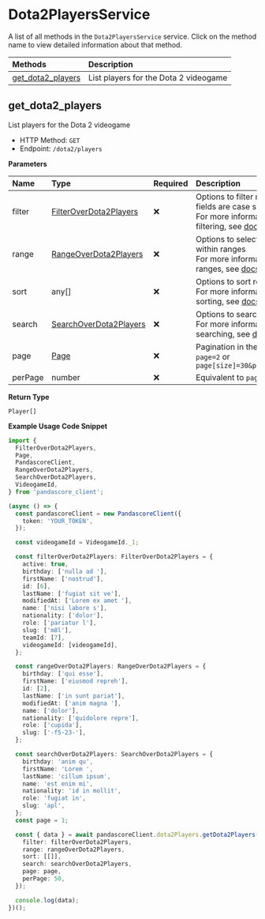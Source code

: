 # Dota2PlayersService

A list of all methods in the `Dota2PlayersService` service. Click on the method name to view detailed information about that method.

| Methods                                 | Description                           |
| :-------------------------------------- | :------------------------------------ |
| [get_dota2_players](#get_dota2_players) | List players for the Dota 2 videogame |

## get_dota2_players

List players for the Dota 2 videogame

- HTTP Method: `GET`
- Endpoint: `/dota2/players`

**Parameters**

| Name    | Type                                                          | Required | Description                                                                                                                                         |
| :------ | :------------------------------------------------------------ | :------- | :-------------------------------------------------------------------------------------------------------------------------------------------------- |
| filter  | [FilterOverDota2Players](../models/FilterOverDota2Players.md) | ❌       | Options to filter results. String fields are case sensitive <br/>For more information on filtering, see [docs](/docs/filtering-and-sorting#filter). |
| range   | [RangeOverDota2Players](../models/RangeOverDota2Players.md)   | ❌       | Options to select results within ranges <br/>For more information on ranges, see [docs](/docs/filtering-and-sorting#range).                         |
| sort    | any[]                                                         | ❌       | Options to sort results <br/>For more information on sorting, see [docs](/docs/filtering-and-sorting#sort).                                         |
| search  | [SearchOverDota2Players](../models/SearchOverDota2Players.md) | ❌       | Options to search results <br/>For more information on searching, see [docs](/docs/filtering-and-sorting#search).                                   |
| page    | [Page](../models/Page.md)                                     | ❌       | Pagination in the form of `page=2` or `page[size]=30&page[number]=2`                                                                                |
| perPage | number                                                        | ❌       | Equivalent to `page[size]`                                                                                                                          |

**Return Type**

`Player[]`

**Example Usage Code Snippet**

```typescript
import {
  FilterOverDota2Players,
  Page,
  PandascoreClient,
  RangeOverDota2Players,
  SearchOverDota2Players,
  VideogameId,
} from 'pandascore_client';

(async () => {
  const pandascoreClient = new PandascoreClient({
    token: 'YOUR_TOKEN',
  });

  const videogameId = VideogameId._1;

  const filterOverDota2Players: FilterOverDota2Players = {
    active: true,
    birthday: ['nulla ad '],
    firstName: ['nostrud'],
    id: [6],
    lastName: ['fugiat sit ve'],
    modifiedAt: ['Lorem ex amet '],
    name: ['nisi labore s'],
    nationality: ['dolor'],
    role: ['pariatur l'],
    slug: ['m8l'],
    teamId: [7],
    videogameId: [videogameId],
  };

  const rangeOverDota2Players: RangeOverDota2Players = {
    birthday: ['qui esse'],
    firstName: ['eiusmod repreh'],
    id: [2],
    lastName: ['in sunt pariat'],
    modifiedAt: ['anim magna '],
    name: ['dolor'],
    nationality: ['quidolore repre'],
    role: ['cupida'],
    slug: ['-f5-23-'],
  };

  const searchOverDota2Players: SearchOverDota2Players = {
    birthday: 'anim qu',
    firstName: 'Lorem ',
    lastName: 'cillum ipsum',
    name: 'est enim mi',
    nationality: 'id in mollit',
    role: 'fugiat in',
    slug: 'apl',
  };
  const page = 1;

  const { data } = await pandascoreClient.dota2Players.getDota2Players({
    filter: filterOverDota2Players,
    range: rangeOverDota2Players,
    sort: [[]],
    search: searchOverDota2Players,
    page: page,
    perPage: 50,
  });

  console.log(data);
})();
```

<!-- This file was generated by liblab | https://liblab.com/ -->
